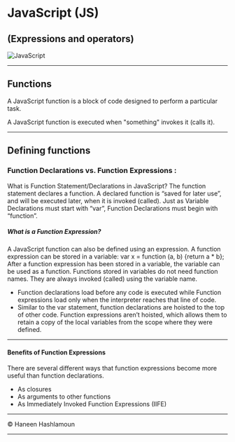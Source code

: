 # JavaScript (JS) 

## (Expressions and operators)

![JavaScript](https://globalfuture.solutions/wp-content/uploads/2019/06/javascript-frameworks.jpg)

----------------------------------

## Functions 

A JavaScript function is a block of code designed to perform a particular task.

A JavaScript function is executed when "something" invokes it (calls it).

----------------------

## Defining functions

### Function Declarations vs. Function Expressions :

What is Function Statement/Declarations in JavaScript?
The function statement declares a function.
A declared function is “saved for later use”, and will be executed later, when it is invoked (called).
Just as Variable Declarations must start with “var”, Function Declarations must begin with “function”.


##### What is a Function Expression?
A JavaScript function can also be defined using an expression.
A function expression can be stored in a variable:
var x = function (a, b) {return a * b};
After a function expression has been stored in a variable, the variable can be used as a function. Functions stored in variables do not need function names. They are always invoked (called) using the variable name.

- Function declarations load before any code is executed while Function expressions load only when the interpreter reaches that line of code.
- Similar to the var statement, function declarations are hoisted to the top of other code. Function expressions aren’t hoisted, which allows them to retain a copy of the local variables from the scope where they were defined.

--------------------------

#### Benefits of Function Expressions
There are several different ways that function expressions become more useful than function declarations.
- As closures
- As arguments to other functions
- As Immediately Invoked Function Expressions (IIFE)

--------------------------

© Haneen Hashlamoun


------------------------------





